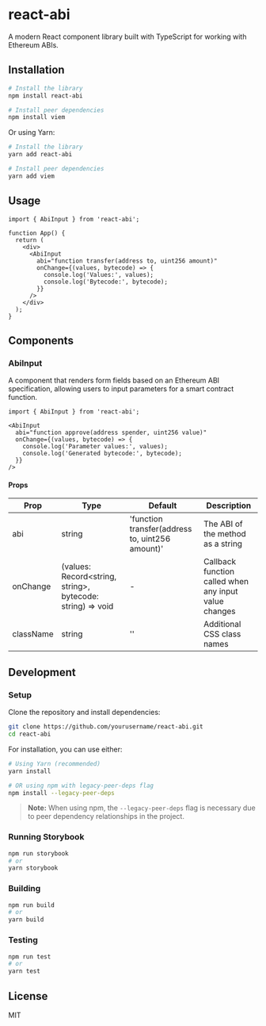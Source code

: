 # react-abi

A modern React component library built with TypeScript for working with Ethereum ABIs.

## Installation

```bash
# Install the library
npm install react-abi

# Install peer dependencies
npm install viem
```

Or using Yarn:

```bash
# Install the library
yarn add react-abi

# Install peer dependencies
yarn add viem
```

## Usage

```tsx
import { AbiInput } from 'react-abi';

function App() {
  return (
    <div>
      <AbiInput 
        abi="function transfer(address to, uint256 amount)" 
        onChange={(values, bytecode) => {
          console.log('Values:', values);
          console.log('Bytecode:', bytecode);
        }}
      />
    </div>
  );
}
```

## Components

### AbiInput

A component that renders form fields based on an Ethereum ABI specification, allowing users to input parameters for a smart contract function.

```tsx
import { AbiInput } from 'react-abi';

<AbiInput 
  abi="function approve(address spender, uint256 value)" 
  onChange={(values, bytecode) => {
    console.log('Parameter values:', values);
    console.log('Generated bytecode:', bytecode);
  }}
/>
```

#### Props

| Prop | Type | Default | Description |
|------|------|---------|-------------|
| abi | string | 'function transfer(address to, uint256 amount)' | The ABI of the method as a string |
| onChange | (values: Record<string, string>, bytecode: string) => void | - | Callback function called when any input value changes |
| className | string | '' | Additional CSS class names |

## Development

### Setup

Clone the repository and install dependencies:

```bash
git clone https://github.com/yourusername/react-abi.git
cd react-abi
```

For installation, you can use either:

```bash
# Using Yarn (recommended)
yarn install

# OR using npm with legacy-peer-deps flag
npm install --legacy-peer-deps
```

> **Note:** When using npm, the `--legacy-peer-deps` flag is necessary due to peer dependency relationships in the project.

### Running Storybook

```bash
npm run storybook
# or
yarn storybook
```

### Building

```bash
npm run build
# or
yarn build
```

### Testing

```bash
npm run test
# or
yarn test
```

## License

MIT 